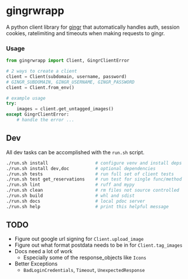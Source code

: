 # gingrwrapp

A python client library for [gingr](gingrapp.com) that automatically handles auth,
session cookies, ratelimiting and timeouts when making requests to gingr.

### Usage

```python
from gingrwrapp import Client, GingrClientError

# 2 ways to create a client
client = Client(subdomain, username, password)
# GINGR_SUBDOMAIN, GINGR_USERNAME, GINGR_PASSWORD
client = Client.from_env()

# example usage
try:
    images = client.get_untagged_images()
except GingrClientError:
    # handle the error ...
```

## Dev

All dev tasks can be accomplished with the `run.sh` script.

```sh
./run.sh install                  # configure venv and install deps
./run.sh install dev,doc          # optional dependencies
./run.sh tests                    # run full set of client tests
./run.sh test get_reservations    # run test for single func/method
./run.sh lint                     # ruff and mypy
./run.sh clean                    # rm files not source controlled
./run.sh build                    # whl and sdist
./run.sh docs                     # local pdoc server
./run.sh help                     # print this helpful message
```

## TODO

- Figure out google url signing for `Client.upload_image`
- Figure out what format postdata needs to be in for `Client.tag_images`
- Docs need a lot of work
    + Especially some of the response_objects like `Icons`
- Better Exceptions
    + `BadLoginCredentials`, `Timeout`, `UnexpectedResponse`
